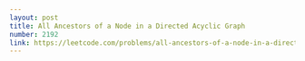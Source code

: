 ```yaml
---
layout: post
title: All Ancestors of a Node in a Directed Acyclic Graph
number: 2192
link: https://leetcode.com/problems/all-ancestors-of-a-node-in-a-directed-acyclic-graph
---
```

